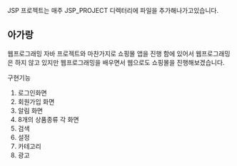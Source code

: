 JSP 프로젝트는 매주 JSP_PROJECT 디렉터리에 파일을 추가해나가고있습니다.

## 아가랑

웹프로그래밍
자바 프로젝트와 마찬가지로 쇼핑몰 앱을 진행 함에 있어서 웹프로그래밍은 하지 않고 있지만 웹프로그래밍을 배우면서
웹으로도 쇼핑몰을 진행해보겠습니다.

구현기능
1. 로그인화면
2. 회원가입 화면
3. 알림 화면
4. 8개의 상품종류 각 화면
5. 검색
6. 설정
7. 카테고리
8. 광고

